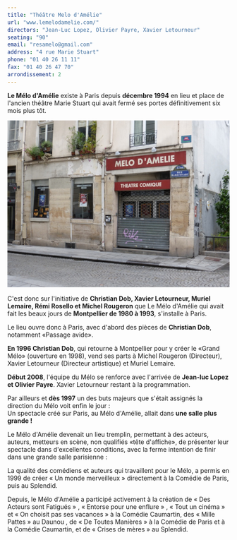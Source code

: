 ```yaml
---
title: "Théâtre Melo d'Amélie"
url: "www.lemelodamelie.com/"
directors: "Jean-Luc Lopez, Olivier Payre, Xavier Letourneur"
seating: "90"
email: "resamelo@gmail.com"
address: "4 rue Marie Stuart"
phone: "01 40 26 11 11"
fax: "01 40 26 47 70"
arrondissement: 2
---
```


**Le Mélo d'Amélie** existe à Paris depuis **décembre 1994** en lieu et place de l'ancien théâtre Marie Stuart qui avait fermé ses portes définitivement six mois plus tôt.

![Théâtre Melo d'Amélie](../images/2eme/theatre-melo-d-amelie/theatre-melo-d-amelie.png)

C'est donc sur l'initiative de **Christian Dob, Xavier Letourneur, Muriel Lemaire, Rémi Rosello et Michel Rougeron** que Le Mélo d'Amélie qui avait fait les beaux jours de **Montpellier de 1980 à 1993**, s'installe à Paris.

Le lieu ouvre donc à Paris, avec d'abord des pièces de **Christian Dob**, notamment «Passage avide».

**En 1996 Christian Dob**, qui retourne à Montpellier pour y créer le «Grand Mélo» (ouverture en 1998), vend ses parts à Michel Rougeron (Directeur), Xavier Letourneur (Directeur artistique) et Muriel Lemaire.

**Début 2008**, l'équipe du Mélo se renforce avec l'arrivée de **Jean-luc Lopez et Olivier Payre**. Xavier Letourneur restant à la programmation.

Par ailleurs et **dès 1997** un des buts majeurs que s'était assignés la direction du Mélo voit enfin le jour :\
Un spectacle créé sur Paris, au Mélo d'Amélie, allait dans **une salle plus grande !**

Le Mélo d'Amélie devenait un lieu tremplin, permettant à des acteurs, auteurs, metteurs en scène, non qualifiés «tête d'affiche», de présenter leur spectacle dans d'excellentes conditions, avec la ferme intention de finir dans une grande salle parisienne :

La qualité des comédiens et auteurs qui travaillent pour le Mélo, a permis en 1999 de créer « Un monde merveilleux » directement à la Comédie de Paris, puis au Splendid.

Depuis, le Mélo d'Amélie a participé activement à la création de « Des Acteurs sont Fatigués » , « Entorse pour une enflure » , « Tout un cinéma » et « On choisit pas ses vacances » à la Comédie Caumartin, des « Mille Pattes » au Daunou , de « De Toutes Manières » à la Comédie de Paris et à la Comédie Caumartin, et de « Crises de mères » au Splendid.
